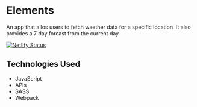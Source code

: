 # Elements
An app that allos users to fetch waether data for a specific location. It also provides a 7 day forcast from the current day.

[![Netlify Status](https://api.netlify.com/api/v1/badges/e7ee6c7b-1483-462d-aeaf-c95dfd6e3f6e/deploy-status)](https://app.netlify.com/sites/elements-wa/deploys)

## Technologies Used
- JavaScript
- APIs
- SASS
- Webpack

